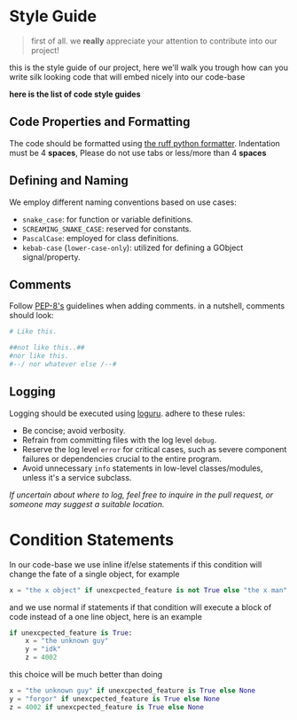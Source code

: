 # Style Guide
> first of all. we **really** appreciate your attention to contribute into our project!

this is the style guide of our project, here we'll walk you trough how can you write silk looking code that will embed nicely into our code-base

**here is the list of code style guides**

## Code Properties and Formatting
The code should be formatted using [the ruff python formatter](https://github.com/astral-sh/ruff).
Indentation must be 4 **spaces**, Please do not use tabs or less/more than 4 **spaces**

## Defining and Naming
We employ different naming conventions based on use cases:
- `snake_case`: for function or variable definitions.
- `SCREAMING_SNAKE_CASE`: reserved for constants.
- `PascalCase`: employed for class definitions.
- `kebab-case` (`lower-case-only`): utilized for defining a GObject signal/property.

## Comments
Follow [PEP-8's](https://peps.python.org/pep-0008/) guidelines when adding comments. in a nutshell, comments should look:
```python
# Like this.
```
```python
##not like this..##
#nor like this.
#--/ nor whatever else /--#
```

## Logging
Logging should be executed using [loguru](https://github.com/Delgan/loguru). adhere to these rules:
- Be concise; avoid verbosity.
- Refrain from committing files with the log level `debug`.
- Reserve the log level `error` for critical cases, such as severe component failures or dependencies crucial to the entire program.
- Avoid unnecessary `info` statements in low-level classes/modules, unless it's a service subclass.

_If uncertain about where to log, feel free to inquire in the pull request, or someone may suggest a suitable location._

# Condition Statements
In our code-base we use inline if/else statements if this condition will change the fate of a single object, for example
```python
x = "the x object" if unexcpected_feature is not True else "the x man"
```
and we use normal if statements if that condition will execute a block of code instead of a one line object, here is an example
```python
if unexcpected_feature is True:
    x = "the unknown guy"
    y = "idk"
    z = 4002
```
this choice will be much better than doing
```python
x = "the unknown guy" if unexcpected_feature is True else None
y = "forgor" if unexcpected_feature is True else None
z = 4002 if unexcpected_feature is True else None
```
